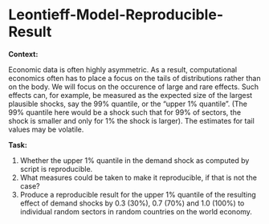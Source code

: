 # Leontieff-Model-Reproducible-Result
**Context:**

Economic data is often highly asymmetric. As a result, computational economics often has to place a focus on the tails of distributions rather than on the body.
We will focus on the occurence of large and rare effects. Such effects can, for example, be measured as the expected size of the largest plausible shocks, say the 99% quantile, or the “upper 1% quantile”.
(The 99% quantile here would be a shock such that for 99% of sectors, the shock is smaller and only for 1% the shock is larger). The estimates for tail values may be volatile.

**Task:**

1. Whether the upper 1% quantile in the demand shock as computed by script is reproducible.
2. What measures could be taken to make it reproducible, if that is not the case?
3. Produce a reproducible result for the upper 1% quantile of the resulting effect of demand shocks by 0.3 (30%), 0.7 (70%) and 1.0 (100%) to individual
   random sectors in random countries on the world economy.
